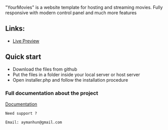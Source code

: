 "YourMovies" is a website template for hosting and streaming movies. Fully responsive with modern control panel and much more features

## Links:

+ [Live Preview](http://skyfall2020.000webhostapp.com/)

## Quick start

- Download the files from github
- Put the files in a folder inside your local server or host server
- Open installer.php and follow the installation procedure

### Full documentation about the project

[Documentation](https://docs.google.com/document/d/1-r3C8n5mZMC6HTZaX1XmTeq_H5YqDM3VMRlH_hVe-gI/edit?usp=sharing)

```
Need support ? 

Email: aymanhun@gmail.com


